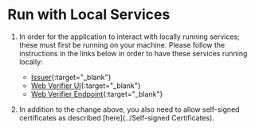 # Run with Local Services

1. In order for the application to interact with locally running services; these must first be running on your machine. Please follow the instructions in the links below in order to have these services running locally:
	* [Issuer](https://github.com/eu-digital-identity-wallet/eudi-srv-web-issuing-eudiw-py){:target="_blank"}
	* [Web Verifier UI](https://github.com/eu-digital-identity-wallet/eudi-web-verifier){:target="_blank"}
	* [Web Verifier Endpoint](https://github.com/eu-digital-identity-wallet/eudi-srv-web-verifier-endpoint-23220-4-kt){:target="_blank"}

2. In addition to the change above, you also need to allow self-signed certificates as described [here](../Self-signed Certificates).
